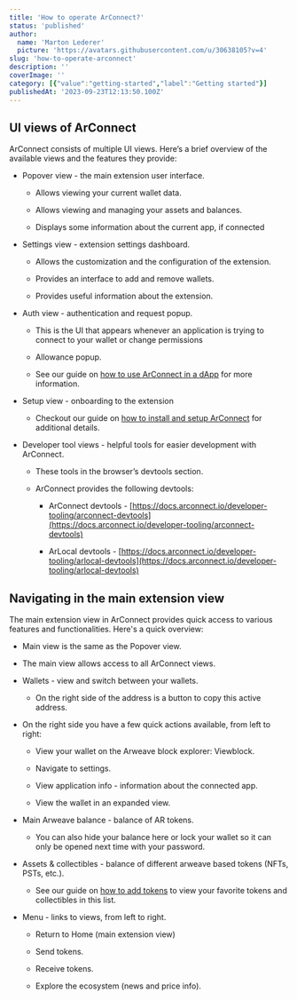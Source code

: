 ```yaml
---
title: 'How to operate ArConnect?'
status: 'published'
author:
  name: 'Marton Lederer'
  picture: 'https://avatars.githubusercontent.com/u/30638105?v=4'
slug: 'how-to-operate-arconnect'
description: ''
coverImage: ''
category: [{"value":"getting-started","label":"Getting started"}]
publishedAt: '2023-09-23T12:13:50.100Z'
---
```


## UI views of ArConnect

ArConnect consists of multiple UI views. Here’s a brief overview of the available views and the features they provide:

- Popover view - the main extension user interface.

    - Allows viewing your current wallet data.

    - Allows viewing and managing your assets and balances.

    - Displays some information about the current app, if connected

    <!-- -->

- Settings view - extension settings dashboard.

    - Allows the customization and the configuration of the extension.

    - Provides an interface to add and remove wallets.

    - Provides useful information about the extension.

    <!-- -->

- Auth view - authentication and request popup.

    - This is the UI that appears whenever an application is trying to connect to your wallet or change permissions

    - Allowance popup.

    - See our guide on [how to use ArConnect in a dApp](https://www.notion.so/bac62293e3e94b80a3067280e5d458fb?pvs=21) for more information.

    <!-- -->

- Setup view - onboarding to the extension

    - Checkout our guide on [how to install and setup ArConnect](https://www.notion.so/bd56c8cf4d3949c8b8343534a5636547?pvs=21) for additional details.

    <!-- -->

- Developer tool views - helpful tools for easier development with ArConnect.

    - These tools in the browser’s devtools section.

    - ArConnect provides the following devtools:

        - ArConnect devtools - [https://docs.arconnect.io/developer-tooling/arconnect-devtools](https://docs.arconnect.io/developer-tooling/arconnect-devtools)

        - ArLocal devtools - [https://docs.arconnect.io/developer-tooling/arlocal-devtools](https://docs.arconnect.io/developer-tooling/arlocal-devtools)

        <!-- -->

    <!-- -->

## Navigating in the main extension view

The main extension view in ArConnect provides quick access to various features and functionalities. Here's a quick overview:

- Main view is the same as the Popover view.

- The main view allows access to all ArConnect views.

- Wallets - view and switch between your wallets.

    - On the right side of the address is a button to copy this active address.

    <!-- -->

- On the right side you have a few quick actions available, from left to right:

    - View your wallet on the Arweave block explorer: Viewblock.

    - Navigate to settings.

    - View application info - information about the connected app.

    - View the wallet in an expanded view.

    <!-- -->

- Main Arweave balance - balance of AR tokens.

    - You can also hide your balance here or lock your wallet so it can only be opened next time with your password.

    <!-- -->

- Assets & collectibles - balance of different arweave based tokens (NFTs, PSTs, etc.).

    - See our guide on [how to add tokens](https://www.notion.so/6a932c59849040e2a56bebf579d38759?pvs=21) to view your favorite tokens and collectibles in this list.

    <!-- -->

- Menu - links to views, from left to right.

    - Return to Home (main extension view)

    - Send tokens.

    - Receive tokens.

    - Explore the ecosystem (news and price info).

    <!-- -->

